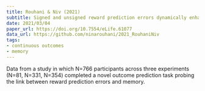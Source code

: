 ```yaml
---
title: Rouhani & Niv (2021)
subtitle: Signed and unsigned reward prediction errors dynamically enhance learning and memory
date: 2021/03/04
paper_url: https://doi.org/10.7554/eLife.61077
data_url: https://github.com/ninarouhani/2021_RouhaniNiv
tags:
- continuous outcomes
- memory
---
```


Data from a study in which N=766 participants across three experiments (N=81, N=331, N=354) completed a novel outcome prediction task probing the link between reward prediction errors and memory.
